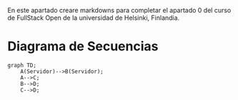 En este apartado creare markdowns para completar el apartado 0 del curso de FullStack Open de la universidad de Helsinki, Finlandia.

# Diagrama de Secuencias
```mermaid
graph TD;
    A(Servidor)-->B(Servidor);
    A-->C;
    B-->D;
    C-->D;
```
